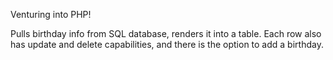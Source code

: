 Venturing into PHP! 

Pulls birthday info from SQL database, renders it into a table. Each row also has update and delete capabilities, and there is the option to add a birthday. 
